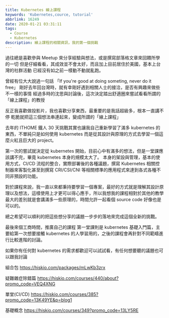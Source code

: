 ```yaml
---
title: Kubernetes 線上課程
keywords: 'Kubernetes,cource, tutorial'
abbrlink: 16249
date: 2020-01-21 03:31:11
tags:
  - Course
  - Kubernetes
description: 線上課程的相關資訊，我的第一個挑戰
---
```


過往總是喜歡參與 Meetup 來分享經驗與想法，或是撰寫部落格文章來回饋所學的一切
但是仔細看看，其成效並不會太好，而且加上目前居住於美國，基本上台灣的社群活動
已經沒有如之前一樣動不動就亂跑。

曾經有位大大說過一句話 「If you're good at doing someting, never do it free」
剛好去年回台灣時，就有幸剛好遇到相關人士的接洽，是否有興趣來做些不一樣的事情
經過多時的沈思與討論後，這次決定踏出舒適圈來嘗試看看所謂的「線上課程」的教授

反正我喜歡做投影片，我也喜歡分享東西，最重要的是我話超級多，根本一直講不停
乾脆就把這三個想法串連起來，變成所謂的「線上課程」

去年的 ITHOME 鐵人 30 天挑戰其實也讓我自己重新學習了滿多 kubernetes 的東西，不單純只是如何使用 kubernetes 而是從其設計與原理的方式去學習一個這麼火紅且巨大的 project。

第一次的嘗試就決定從 kubernetes 開始，目前心中有滿多的想法，但是一堂課應該講不完，畢竟 kubernetes 本身的規模太大了。
本身的架設與管理，基本的使用方式，CI/CD 流程的整合，實際部署後的各種議題，撰寫 Kubernetes 相關控制器來客製化甚至到撰寫 CRI/CSI/CNI 等相關標準的應用程式來達到各式各種不同非預設的功能。

對於課程來說，我一直以來都秉持要學習一個專案，最好的方式就是理解其設計原理以及想法，這樣使用上才更可以得心應手，所以我想我的課程相對於其他的教學最大的差別就是會講滿多一些原理的，時間允許一起看個 source code 好像也是可以的。

總之希望可以順利的把這些想分享的議題一步步的落地來完成這個全新的挑戰。

最後來個工商時間，推廣自己的課程
第一堂課則是 kubernetes 基礎入門篇，主要給第一次想要接觸 kubernetes 的人學習用的，之後的課程會再針對不同範疇進行比較進階的討論。

如果你有任何對 kubernetes 的需求都歡迎可以試試看，有任何想要聽的議題也可以跟我討論


組合包
https://hiskio.com/packages/mLwKb3zrx

疑難雜症除錯篇
https://hiskio.com/courses/440/about?promo_code=VEQ4XNG

單堂(CI/CD)
https://hiskio.com/courses/385?promo_code=13K49YE&p=blog1

基礎概念
https://hiskio.com/courses/349?promo_code=13LY5RE


